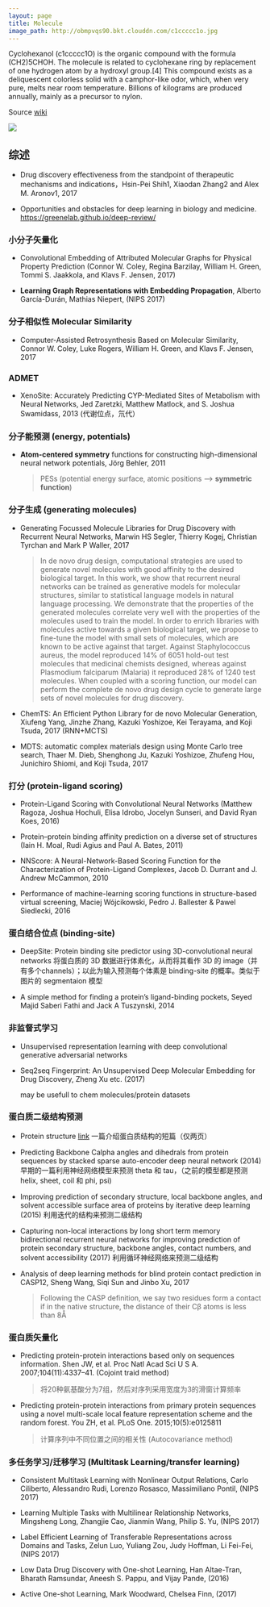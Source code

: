 ```yaml
---
layout: page
title: Molecule 
image_path: http://obmpvqs90.bkt.clouddn.com/c1ccccc1o.jpg
---
```


Cyclohexanol (c1ccccc1O) is the organic compound with the formula (CH2)5CHOH.
The molecule is related to cyclohexane ring by replacement of one hydrogen atom by a hydroxyl group.[4]
This compound exists as a deliquescent colorless solid with a camphor-like odor, which, when very pure,
melts near room temperature. Billions of kilograms are produced annually, mainly as a precursor to nylon. 

Source [wiki](https://en.wikipedia.org/wiki/Cyclohexanol)

![](http://olcglpvgr.bkt.clouddn.com/c1ccccc1o.jpg?imageView2/2/w/200)


## 综述

* Drug discovery effectiveness from the standpoint of therapeutic mechanisms and indications，Hsin-Pei Shih1, Xiaodan Zhang2 and Alex M. Aronov1, 2017

* Opportunities and obstacles for deep learning in biology and medicine. https://greenelab.github.io/deep-review/


### 小分子矢量化

* Convolutional Embedding of Attributed Molecular Graphs for Physical Property Prediction (Connor W. Coley, Regina Barzilay, William H. Green, Tommi S. Jaakkola, and Klavs F. Jensen, 2017)

* **Learning Graph Representations with Embedding Propagation**, Alberto García-Durán, Mathias Niepert, (NIPS 2017)


### 分子相似性 Molecular Similarity

* Computer-Assisted Retrosynthesis Based on Molecular Similarity, Connor W. Coley, Luke Rogers, William H. Green, and Klavs F. Jensen, 2017

### ADMET

* XenoSite: Accurately Predicting CYP-Mediated Sites of Metabolism with Neural Networks, Jed Zaretzki, Matthew Matlock, and S. Joshua Swamidass, 2013 (代谢位点，氘代）
  
### 分子能预测 (energy, potentials)

* **Atom-centered symmetry** functions for constructing high-dimensional neural network potentials, Jörg Behler, 2011
  >PESs (potential energy surface, atomic positions --> **symmetric function**)

### 分子生成 (generating molecules)

* Generating Focussed Molecule Libraries for Drug Discovery with Recurrent Neural Networks, Marwin HS Segler, Thierry Kogej, Christian Tyrchan and Mark P Waller, 2017
  >In de novo drug design, computational strategies are used to generate novel molecules with good affinity to the desired biological target. In this work, we show that recurrent neural networks can be trained as generative models for molecular structures, similar to statistical language models in natural language processing. We demonstrate that the properties of the generated molecules correlate very well with the properties of the molecules used to train the model. In order to enrich libraries with molecules active towards a given biological target, we propose to fine-tune the model with small sets of molecules, which are known to be active against that target.
Against Staphylococcus aureus, the model reproduced 14% of 6051 hold-out test molecules that medicinal chemists designed, whereas against Plasmodium falciparum (Malaria) it reproduced 28% of 1240 test molecules. When coupled with a scoring function, our model can perform the complete de novo drug design cycle to generate large sets of novel molecules for drug discovery.

* ChemTS: An Efficient Python Library for de novo Molecular Generation, Xiufeng Yang, Jinzhe Zhang, Kazuki Yoshizoe, Kei Terayama, and Koji Tsuda, 2017 (RNN+MCTS)

* MDTS: automatic complex materials design using Monte Carlo tree search, Thaer M. Dieb, Shenghong Ju, Kazuki Yoshizoe, Zhufeng Hou, Junichiro Shiomi, and Koji Tsuda, 2017

### 打分 (protein-ligand scoring)

* Protein-Ligand Scoring with Convolutional Neural Networks (Matthew Ragoza, Joshua Hochuli, Elisa Idrobo, Jocelyn Sunseri, and David Ryan Koes, 2016)

* Protein–protein binding affinity prediction on a diverse set of structures (Iain H. Moal, Rudi Agius and Paul A. Bates, 2011)

* NNScore: A Neural-Network-Based Scoring Function for the Characterization of Protein-Ligand Complexes, Jacob D. Durrant and J. Andrew McCammon, 2010

* Performance of machine-learning scoring functions in structure-based virtual screening, Maciej Wójcikowski, Pedro J. Ballester & Pawel Siedlecki, 2016


### 蛋白结合位点 (binding-site)
* DeepSite: Protein binding site predictor using 3D-convolutional neural networks
  将蛋白质的 3D 数据进行体素化，从而将其看作 3D 的 image（并有多个channels）；以此为输入预测每个体素是 binding-site 的概率。类似于图片的 segmentaion 模型

* A simple method for finding a protein’s ligand-binding pockets, Seyed Majid Saberi Fathi and Jack A Tuszynski, 2014


### 非监督式学习
* Unsupervised representation learning with deep convolutional generative adversarial networks

* Seq2seq Fingerprint: An Unsupervised Deep Molecular Embedding for Drug Discovery, Zheng Xu etc. (2017)

  may be usefull to chem molecules/protein datasets


### 蛋白质二级结构预测

* Protein structure [link](http://www.particlesciences.com/docs/technical_briefs/TB_8.pdf)
  一篇介绍蛋白质结构的短篇（仅两页）

* Predicting Backbone Calpha angles and dihedrals from protein sequences by stacked sparse auto-encoder deep neural network (2014)
  早期的一篇利用神经网络模型来预测 theta 和 tau，（之前的模型都是预测 helix, sheet, coil 和 phi, psi)

* Improving prediction of secondary structure, local backbone angles, and solvent accessible surface area of proteins by iterative deep learning (2015)
  利用迭代的结构来预测二级结构

* Capturing non-local interactions by long short term memory bidirectional recurrent neural networks for improving prediction of protein secondary structure, backbone angles, contact numbers, and solvent accessibility (2017)
 利用循环神经网络来预测二级结构

* Analysis of deep learning methods for blind protein contact prediction in CASP12, Sheng Wang, Siqi Sun and Jinbo Xu, 2017
  >Following the CASP definition, we say two residues form a contact if in the native structure, the distance of their Cβ atoms is less than 8Å
  
  
### 蛋白质矢量化

* Predicting protein-protein interactions based only on sequences information. Shen JW, et al. Proc Natl Acad Sci U S A. 2007;104(11):4337–41. (Cojoint traid method)
    >将20种氨基酸分为7组，然后对序列采用宽度为3的滑窗计算频率

* Predicting protein-protein interactions from primary protein sequences using a novel multi-scale local feature representation scheme and the random forest. You ZH, et al. PLoS One. 2015;10(5):e0125811
    >计算序列中不同位置之间的相关性 (Autocovariance method)


### 多任务学习/迁移学习 (Multitask Learning/transfer learning)

* Consistent Multitask Learning with Nonlinear Output Relations, Carlo Ciliberto, Alessandro Rudi, Lorenzo Rosasco, Massimiliano Pontil, (NIPS 2017)

* Learning Multiple Tasks with Multilinear Relationship Networks, Mingsheng Long, Zhangjie Cao, Jianmin Wang, Philip S. Yu, (NIPS 2017)

* Label Efficient Learning of Transferable Representations across Domains and Tasks, Zelun Luo, Yuliang Zou, Judy Hoffman, Li Fei-Fei, (NIPS 2017)

* Low Data Drug Discovery with One-shot Learning, Han Altae-Tran, Bharath Ramsundar, Aneesh S. Pappu, and Vijay Pande, (2016)

* Active One-shot Learning, Mark Woodward, Chelsea Finn, (2017)

<!--
![c1ccccc1o](/images/molecule/c1ccccc1o.png?imageView2/2/h/20)
-->


<!--
Aspirin (CC(=O)OC1=CC=CC=C1C(=O)O)  also known as acetylsalicylic acid (ASA), is a medication used to treat pain, fever, and inflammation.[3] Specific inflammatory conditions in which it is used include Kawasaki disease, pericarditis, and rheumatic fever. Aspirin given shortly after a heart attack decreases the risk of death. Aspirin is also used long-term to help prevent heart attacks, strokes, and blood clots, in people at high risk.[3] Aspirin may also decrease the risk of certain types of cancer, particularly colorectal cancer.[4] For pain or fever, effects typically begin within 30 minutes.[3] Aspirin is a nonsteroidal anti-inflammatory drug (NSAID) and works similar to other NSAIDs but it is also an antiplatelet and suppresses the normal functioning of platelets. 

Source [wiki](https://en.wikipedia.org/wiki/Aspirin)

![](http://olcglpvgr.bkt.clouddn.com/aspirin_2.png?imageView2/2/w/300)


CCc1cccc2ccccc12

![](http://olcglpvgr.bkt.clouddn.com/CCc1cccc2ccccc12.png?imageView2/2/w/300)
-->
